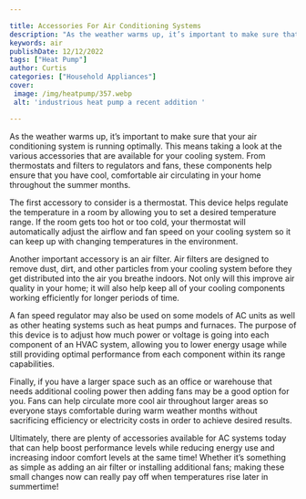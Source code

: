 ```yaml
---

title: Accessories For Air Conditioning Systems
description: "As the weather warms up, it’s important to make sure that your air conditioning system is running optimally. This means taking a l...get more detail"
keywords: air
publishDate: 12/12/2022
tags: ["Heat Pump"]
author: Curtis
categories: ["Household Appliances"]
cover: 
 image: /img/heatpump/357.webp
 alt: 'industrious heat pump a recent addition '

---
```


As the weather warms up, it’s important to make sure that your air conditioning system is running optimally. This means taking a look at the various accessories that are available for your cooling system. From thermostats and filters to regulators and fans, these components help ensure that you have cool, comfortable air circulating in your home throughout the summer months. 

The first accessory to consider is a thermostat. This device helps regulate the temperature in a room by allowing you to set a desired temperature range. If the room gets too hot or too cold, your thermostat will automatically adjust the airflow and fan speed on your cooling system so it can keep up with changing temperatures in the environment. 

Another important accessory is an air filter. Air filters are designed to remove dust, dirt, and other particles from your cooling system before they get distributed into the air you breathe indoors. Not only will this improve air quality in your home; it will also help keep all of your cooling components working efficiently for longer periods of time. 

A fan speed regulator may also be used on some models of AC units as well as other heating systems such as heat pumps and furnaces. The purpose of this device is to adjust how much power or voltage is going into each component of an HVAC system, allowing you to lower energy usage while still providing optimal performance from each component within its range capabilities. 

Finally, if you have a larger space such as an office or warehouse that needs additional cooling power then adding fans may be a good option for you. Fans can help circulate more cool air throughout larger areas so everyone stays comfortable during warm weather months without sacrificing efficiency or electricity costs in order to achieve desired results. 

Ultimately, there are plenty of accessories available for AC systems today that can help boost performance levels while reducing energy use and increasing indoor comfort levels at the same time! Whether it’s something as simple as adding an air filter or installing additional fans; making these small changes now can really pay off when temperatures rise later in summertime!
